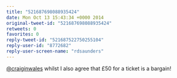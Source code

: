 ```yaml
---
title: "521687698088935424"
date: Mon Oct 13 15:43:34 +0000 2014
original-tweet-id: "521687698088935424"
retweets: 0
favorites: 0
reply-tweet-id: "521687522750255104"
reply-user-id: "8772682"
reply-user-screen-name: "rdsaunders"
---
```

<a href="https://twitter.com/craiginwales">@craiginwales</a> whilst I also agree that £50 for a ticket is a bargain!
